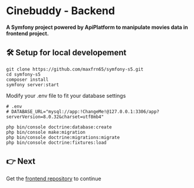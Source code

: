 # Cinebuddy - Backend

**A Symfony project powered by ApiPlatform to manipulate movies data in frontend project.** 

## 🛠️ Setup for local developement

```
git clone https://github.com/maxfrn65/symfony-s5.git
cd symfony-s5
composer install
symfony server:start
```

Modify your .env file to fit your database settings

```
# .env
# DATABASE_URL="mysql://app:!ChangeMe!@127.0.0.1:3306/app?serverVersion=8.0.32&charset=utf8mb4"
```
```
php bin/console doctrine:database:create
php bin/console make:migration
php bin/console doctrine:migrations:migrate
php bin/console doctrine:fixtures:load
```

## 👉 Next
Get the [frontend repository](https://github.com/maxfrn65/cinebuddy) to continue

